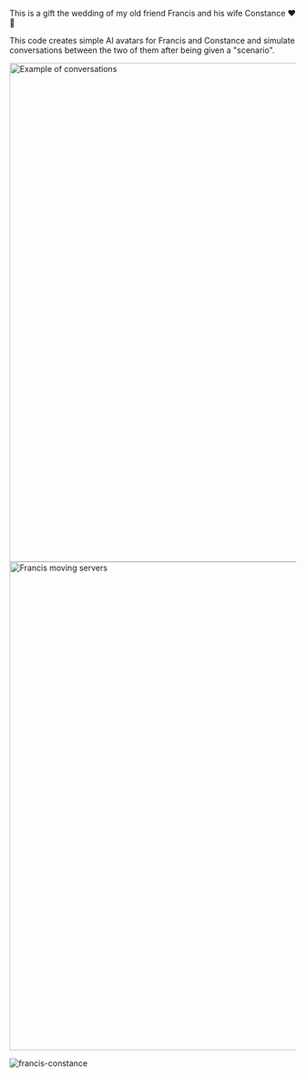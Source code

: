 This is a gift the wedding of my old friend Francis and his wife Constance ❤️🤗

This code creates simple AI avatars for Francis and Constance and simulate conversations between the two of them after being given a "scenario".

<img width="876" alt="Example of conversations" src="https://github.com/samlevan/constance-francis-AIs-for-wedding/assets/8786343/3367309b-ac87-4faf-a303-436503b46cb1">

<img width="858" alt="Francis moving servers" src="https://github.com/samlevan/constance-francis-AIs-for-wedding/assets/8786343/7a1c1b7a-f5f6-4932-ad69-dd439a4766d5">

![francis-constance](https://github.com/samlevan/constance-francis-AIs-for-wedding/assets/8786343/56bfb4f0-11d5-420d-b54b-5a5b7a95736f)

